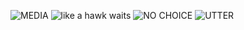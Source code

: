 ![MEDIA](../log/pics/MEDIA.gif 'MEDIA')
![like a hawk waits](../log/pics/like-a-hawk-waits.gif 'like a hawk waits')
![NO CHOICE](../log/pics/NO-CHOICE.gif 'NO CHOICE')
![UTTER](../log/pics/UTTER-[2].gif 'UTTER')